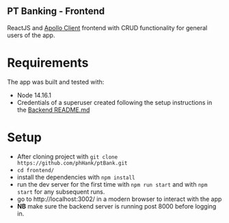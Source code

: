 ## PT Banking - Frontend

ReactJS and [Apollo Client](https://github.com/apollographql/apollo-client) frontend with CRUD functionality for general users of the app.  

# Requirements
The app was built and tested with:
 - Node 14.16.1
 - Credentials of a superuser created following the setup instructions in the [Backend README.md](https://github.com/phHank/ptBank/blob/main/backend/README.md)


# Setup
 - After cloning project with `git clone https://github.com/phHank/ptBank.git`
 - `cd frontend/`
 - install the dependencies with `npm install`
 - run the dev server for the first time with `npm run start` and with `npm start` for any subsequent runs.
 - go to http://localhost:3002/ in a modern browser to interact with the app
 - **NB** make sure the backend server is running post 8000 before logging in.